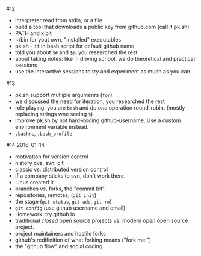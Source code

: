 #12
- interpreter read from stdin, or a file
- build a tool that downloads a public key from github.com (call it pk.sh)
- PATH and x bit
- ~/bin for yout own, "installed" executables
- pk.sh - `if` in bash script for default github name 
- told you about `$#` and `$@`, you researched the rest
- about taking notes: like in driving school, we do theoretical and practical sessions
- use the interactive sessions to try and experiment as much as you can.

#13
- pk.sh support mutliple argumenrs (`for`)
- we discussed the need for iteration, you researched the rest
- role playing: you are `bash` and do _one_ operation round-robin. (mostly replacing strings wne seeing `$`)
- improve pk.sh by not hard-coding github-username. Use a custom environment variable instead.
- `.bashrc`, `.bash_profile`

#14 2016-01-14
- motivation for version control
- history cvs, svn, git
- classic vs. distributed version control
- if a company sticks to svn, don't work there.
- Linus created it
- branches vs. forks, the "commit bit"
- repositories, remotes, (`git init`)
- the stage (`git status`, `git add`, `git rm`)
- `git config` (use github username and email)
- Homework: try.github.io
- traditional _closed_ open source projects vs. modern _open_ open source project.
- project maintainers and hostile forks
- github's redifinition of what forking means ("fork me!")
- the "github flow" and social coding


